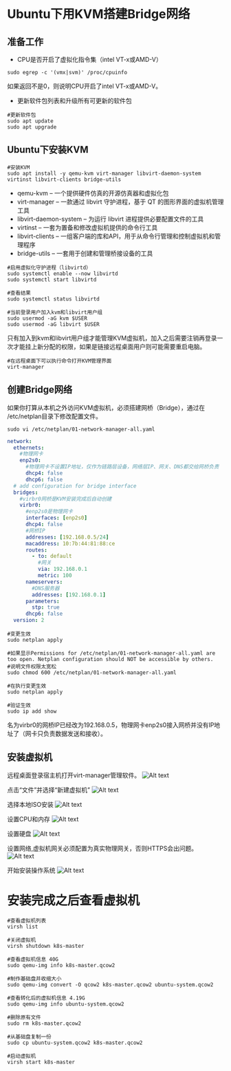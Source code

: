 # Ubuntu下用KVM搭建Bridge网络

## 准备工作

* CPU是否开启了虚拟化指令集（intel VT-x或AMD-V）

````shell
sudo egrep -c '(vmx|svm)' /proc/cpuinfo
````
如果返回不是0，则说明CPU开启了intel VT-x或AMD-V。

* 更新软件包列表和升级所有可更新的软件包

````shell
#更新软件包
sudo apt update
sudo apt upgrade
````
## Ubuntu下安装KVM

````shell
#安装KVM
sudo apt install -y qemu-kvm virt-manager libvirt-daemon-system virtinst libvirt-clients bridge-utils
````

* qemu-kvm – 一个提供硬件仿真的开源仿真器和虚拟化包
* virt-manager – 一款通过 libvirt 守护进程，基于 QT 的图形界面的虚拟机管理工具
* libvirt-daemon-system – 为运行 libvirt 进程提供必要配置文件的工具
* virtinst – 一套为置备和修改虚拟机提供的命令行工具
* libvirt-clients – 一组客户端的库和API，用于从命令行管理和控制虚拟机和管理程序
* bridge-utils – 一套用于创建和管理桥接设备的工具

````shell
#启用虚拟化守护进程（libvirtd）
sudo systemctl enable --now libvirtd
sudo systemctl start libvirtd

#查看结果
sudo systemctl status libvirtd
````

````shell
#当前登录用户加入kvm和libvirt用户组
sudo usermod -aG kvm $USER
sudo usermod -aG libvirt $USER
````
只有加入到kvm和libvirt用户组才能管理KVM虚拟机，加入之后需要注销再登录一次才能挂上新分配的权限，如果是链接远程桌面用户则可能需要重启电脑。

````shell
#在远程桌面下可以执行命令打开KVM管理界面
virt-manager
````

## 创建Bridge网络

如果你打算从本机之外访问KVM虚拟机，必须搭建网桥（Bridge），通过在 /etc/netplan目录下修改配置文件。

````shell
sudo vi /etc/netplan/01-network-manager-all.yaml
````

````yaml
network:
  ethernets:
    #物理网卡
    enp2s0:
      #物理网卡不设置IP地址，仅作为链路层设备，网络层IP、网关、DNS都交给网桥负责
      dhcp4: false
      dhcp6: false
  # add configuration for bridge interface
  bridges:
    #virbr0网桥是KVM安装完成后自动创建
    virbr0:
      #enp2s0是物理网卡
      interfaces: [enp2s0]
      dhcp4: false
      #网桥IP
      addresses: [192.168.0.5/24]
      macaddress: 10:7b:44:81:88:ce
      routes:
        - to: default
          #网关
          via: 192.168.0.1
          metric: 100
      nameservers:
        #DNS服务器
        addresses: [192.168.0.1]
      parameters:
        stp: true
      dhcp6: false
  version: 2
````

````shell
#变更生效
sudo netplan apply

#如果显示Permissions for /etc/netplan/01-network-manager-all.yaml are too open. Netplan configuration should NOT be accessible by others.
#说明文件权限太宽松
sudo chmod 600 /etc/netplan/01-network-manager-all.yaml

#在执行变更生效
sudo netplan apply

#验证生效
sudo ip add show
````
名为virbr0的网桥IP已经改为192.168.0.5，物理网卡enp2s0接入网桥并没有IP地址了（网卡只负责数据发送和接收）。

## 安装虚拟机

远程桌面登录宿主机打开virt-manager管理软件。
![Alt text](http://static.bluersw.com/images/Kvm/U-KVM-B-01.png)

点击“文件”并选择“新建虚拟机”
![Alt text](http://static.bluersw.com/images/Kvm/U-KVM-B-02.png)

选择本地ISO安装
![Alt text](http://static.bluersw.com/images/Kvm/U-KVM-B-03.png)

设置CPU和内存
![Alt text](http://static.bluersw.com/images/Kvm/U-KVM-B-04.png)

设置硬盘
![Alt text](http://static.bluersw.com/images/Kvm/U-KVM-B-05.png)

设置网络,虚拟机网关必须配置为真实物理网关，否则HTTPS会出问题。
![Alt text](http://static.bluersw.com/images/Kvm/U-KVM-B-06.png)

开始安装操作系统
![Alt text](http://static.bluersw.com/images/Kvm/U-KVM-B-07.png)

# 安装完成之后查看虚拟机

````shell
#查看虚拟机列表
virsh list

#关闭虚拟机
virsh shutdown k8s-master

#查看虚拟机信息 40G
sudo qemu-img info k8s-master.qcow2

#制作基础盘并收缩大小
sudo qemu-img convert -O qcow2 k8s-master.qcow2 ubuntu-system.qcow2

#查看转化后的虚拟机信息 4.19G
sudo qemu-img info ubuntu-system.qcow2

#删除原有文件
sudo rm k8s-master.qcow2

#从基础盘复制一份
sudo cp ubuntu-system.qcow2 k8s-master.qcow2

#启动虚拟机
virsh start k8s-master
````

